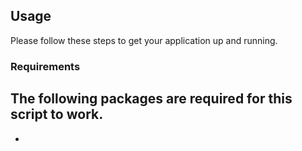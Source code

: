 ## Usage
Please follow these steps to get your application up and running.

### Requirements
The following packages are required for this script to work.
-
-



